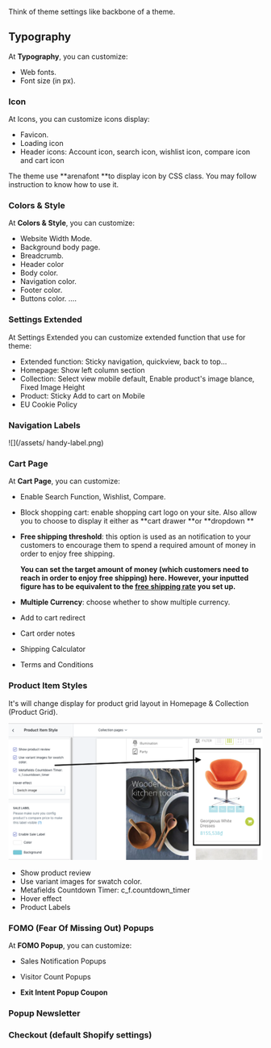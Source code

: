 Think of theme settings like backbone of a theme.

## Typography

At **Typography**, you can customize:

* Web fonts.
* Font size \(in px\).

### Icon

At Icons, you can customize icons display:

* Favicon.
* Loading icon
* Header icons: Account icon, search icon, wishlist icon, compare icon and cart icon

The theme use **arenafont **to display icon by CSS class. You may follow instruction to know how to use it.

### Colors & Style

At **Colors & Style**, you can customize:

* Website Width Mode.
* Background body page.
* Breadcrumb.
* Header color
* Body color.
* Navigation color.
* Footer color.
* Buttons color.
  ....

### Settings Extended

At Settings Extended you can customize extended function that use for theme:

* Extended function: Sticky navigation, quickview, back to top...
* Homepage: Show left column section
* Collection: Select view mobile default, Enable product's image blance, Fixed Image Height
* Product: Sticky Add to cart on Mobile
* EU Cookie Policy

### Navigation Labels

![](/assets/ handy-label.png)

### Cart Page

At **Cart Page**, you can customize:

* Enable Search Function, Wishlist, Compare.

* Block shopping cart: enable shopping cart logo on your site. Also allow you to choose to display it either as **cart drawer **or **dropdown **

* **Free shipping threshold**: this option is used as an notification to your customers to encourage them to spend a required amount of money in order to enjoy free shipping.

  **You can set the target amount of money \(which customers need to reach in order to enjoy free shipping\) here. However, your inputted figure has to be equivalent to the **[**free shipping rate**](https://help.shopify.com/en/manual/shipping/rates-and-methods/free-shipping)** you set up.**

* **Multiple Currency**: choose whether to show multiple currency.

* Add to cart redirect

* Cart order notes

* Shipping Calculator

* Terms and Conditions

### Product Item Styles

It's will change display for product grid layout in Homepage & Collection (Product Grid).

![](/assets/product-style.png)
* Show product review
* Use variant images for swatch color.
* Metafields Countdown Timer: c_f.countdown_timer
* Hover effect
* Product Labels


### FOMO \(Fear Of Missing Out\) Popups

At **FOMO Popup**, you can customize:

* Sales Notification Popups

* Visitor Count Popups

* **Exit Intent Popup Coupon**

### Popup Newsletter

### Checkout \(default Shopify settings\)



